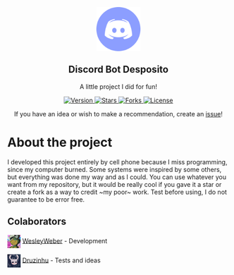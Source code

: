 <p align="center">
 <img width="100px" src="https://github.com/trywesley/desposito/blob/master/assets/readme/discord.webp" align="center" alt="Desposito" />
 <h2 align="center">Discord Bot Desposito</h2>
 <p align="center">A little project I did for fun!</p>
</p>
  <p align="center">
    <a href="https://github.com/trywesley/desposito">
      <img alt="Version" src="https://img.shields.io/static/v1?label=version&message=1.0.0&color=9cf" />
    </a>
    <a href="https://github.com/trywesley/desposito/stargazers">
      <img alt="Stars" src="https://img.shields.io/github/stars/trywesley/desposito?color=9cf" />
    </a>
    <a href="https://github.com/trywesley/desposito/network/members">
      <img alt="Forks" src="https://img.shields.io/github/forks/trywesley/desposito?color=9cf" />
    </a>
    <a href="https://en.wikipedia.org/wiki/MIT_License">
      <img alt="License" src="https://img.shields.io/github/license/trywesley/desposito?color=9cf" />
    </a>
    <br />
  </p>
</p>
<p align="center"> If you have an idea or wish to make a recommendation, create an <a href="https://github.com/trywesley/desposito/issues/new/choose">issue</a>!

# About the project
I developed this project entirely by cell phone because I miss programming, since my computer burned. Some systems were inspired by some others, but everything was done my way and as I could. You can use whatever you want from my repository, but it would be really cool if you gave it a star or create a fork as a way to credit ~my poor~ work. Test before using, I do not guarantee to be error free.

## Colaborators
<p align="left">
 <img width="30px" src="https://github.com/trywesley/desposito/blob/master/assets/credits/trywesley.png" align="center" alt="WesleyWeber"/> <a href="https://github.com/trywesley">WesleyWeber</a> - Development 

 <img width="30px" src="https://github.com/trywesley/desposito/blob/master/assets/credits/druzinhu.png" align="center" alt="Druzinhu"/>  <a href="https://github.com/druzinhu">Druzinhu</a> - Tests and ideas
</p>
